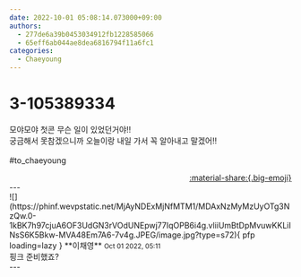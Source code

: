 ```yaml
---
date: 2022-10-01 05:08:14.073000+09:00
authors:
  - 277de6a39b0453034912fb1228585066
  - 65eff6ab044ae8dea6816794f11a6fc1
categories:
  - Chaeyoung
---
```


# 3-105389334

<div class="post-container" markdown="1">
<div class="content-container md-sidebar__scrollwrap" markdown="1">

모야모야 첫콘 무슨 일이 있었던거야!!<br>궁금해서 못참겠으니까 오늘이랑 내일 가서 꼭 알아내고 말겠어!!<br><br>\#to_chaeyoung 

</div>
</div>

<div style="text-align: right;" markdown="1">
<a href="https://weverse.io/fromis9/fanpost/3-105389334" style="text-align: right;">:material-share:{.big-emoji}</a>
</div>
---

<div class="comments-container md-sidebar__scrollwrap" markdown="1">
<div class="comment" markdown="1">
<div class='id-container' markdown="1">
![](https://phinf.wevpstatic.net/MjAyNDExMjNfMTM1/MDAxNzMyMzUyOTg3NzQw.0-1kBK7h97cjuA6OF3UdGN3rVOdUNEpwj77IqOPB6i4g.vliiUmBtDpMvuwKKLiINsS6K5Bkw-MVA48Em7A6-7v4g.JPEG/image.jpg?type=s72){ pfp loading=lazy }
**<span class="artist">이채영</span>** <small>Oct 01 2022, 05:11</small><br>
</div>
<div class='comment-body' markdown="1">
핑크 준비했죠?
</div>
</div>
</div>
---
